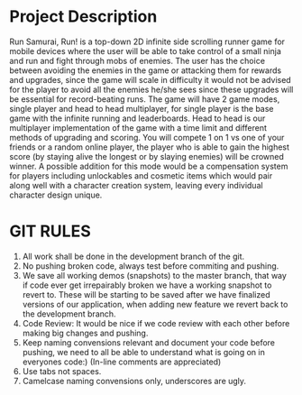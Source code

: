 Project Description
===================

Run Samurai, Run! is a top-down 2D infinite side scrolling runner game for mobile devices where the user will be able to take control 
of a small ninja and run and fight through mobs of enemies. The user has the choice between avoiding the enemies in the game or attacking 
them for rewards and upgrades, since the game will scale in difficulty it would not be advised for the player to avoid all the enemies he/she 
sees since these upgrades will be essential for record-beating runs. The game will have 2 game modes, single player and head to head multiplayer, 
for single player is the base game with the infinite running and leaderboards. Head to head is our multiplayer implementation of the game with a 
time limit and different methods of upgrading and scoring. You will compete 1 on 1 vs one of your friends or a random online player, the player 
who is able to gain the highest score (by staying alive the longest or by slaying enemies) will be crowned winner. A possible addition for this 
mode would be a compensation system for players including unlockables and cosmetic items which would pair along well with a character creation system, 
leaving every individual character design unique.


 GIT RULES
===========

1. All work shall be done in the development branch of the git.
2. No pushing broken code, always test before commiting and pushing.
3. We save all working demos (snapshots) to the master branch, that way if code ever get irrepairably broken we have a working snapshot to revert to.
    These will be starting to be saved after we have finalized versions of our application, when adding new feature we revert back to the development branch.
4. Code Review: It would be nice if we code review with each other before making big changes and pushing.
5. Keep naming convensions relevant and document your code before pushing, we need to all be able to understand what is going on in everyones code:) 
    (In-line comments are appreciated)
6. Use tabs not spaces.
7. Camelcase naming convensions only, underscores are ugly.
